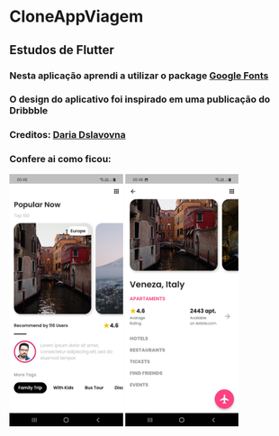 # CloneAppViagem

## Estudos de Flutter
### Nesta aplicação aprendi a utilizar o package <a href="https://pub.dev/packages/google_fonts">Google Fonts</a>
### O design do aplicativo foi inspirado em uma publicação do Dribbble
### Creditos: <a href="https://dribbble.com/shots/7000074/attachments/7000074-Summer-Inspiration?mode=media">Daria Dslavovna</a>
###
### Confere ai como ficou:

<img src="https://github.com/JanderRaul/CloneAppViagem/blob/main/app_viagem_google_fonts/assets/AppViagens.jpg" style="max-width: 40%;">
<img src="https://github.com/JanderRaul/CloneAppViagem/blob/main/app_viagem_google_fonts/assets/AppViagens2.jpg" style="max-width: 40%;">

